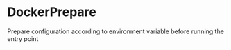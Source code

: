 # DockerPrepare
Prepare configuration according to environment variable before running the entry point
